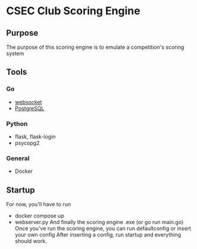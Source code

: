 # CSEC Club Scoring Engine

## Purpose
The purpose of this scoring engine is to emulate a competition's scoring system

## Tools
### Go
- [websocket](https://pkg.go.dev/github.com/gorilla/websocket)
- [PostgreSQL](https://pkg.go.dev/github.com/lib/pq)

### Python
- flask, flask-login
- psycopg2

### General
- Docker

## Startup
For now, you'll have to run
- docker compose up
- webserver.py
And finally the scoring engine .exe (or go run main.go)
Once you've run the scoring engine, you can run defaultconfig or insert your own config
After inserting a config, run startup and everything should work.